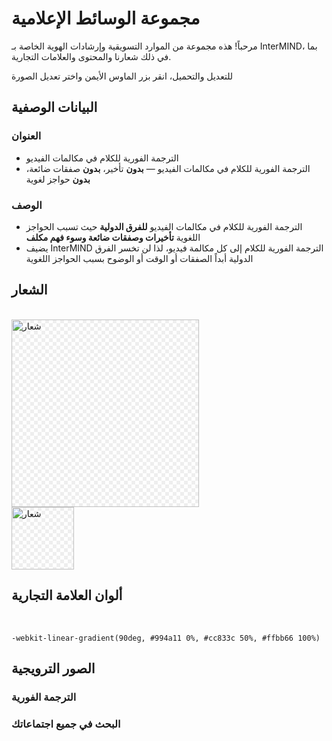 # مجموعة الوسائط الإعلامية

مرحباً! هذه مجموعة من الموارد التسويقية وإرشادات الهوية الخاصة بـ InterMIND، بما في ذلك شعارنا والمحتوى والعلامات التجارية.

للتعديل والتحميل، انقر بزر الماوس الأيمن واختر تعديل الصورة

## البيانات الوصفية

### العنوان

- الترجمة الفورية للكلام في مكالمات الفيديو
- الترجمة الفورية للكلام في مكالمات الفيديو — **بدون** تأخير، **بدون** صفقات ضائعة، **بدون** حواجز لغوية

### الوصف

- الترجمة الفورية للكلام في مكالمات الفيديو **للفرق الدولية** حيث تسبب الحواجز اللغوية **تأخيرات وصفقات ضائعة وسوء فهم مكلف**
- يضيف InterMIND الترجمة الفورية للكلام إلى كل مكالمة فيديو، لذا لن تخسر الفرق الدولية أبداً الصفقات أو الوقت أو الوضوح بسبب الحواجز اللغوية

## الشعار

<br>
<img src="/logo.png" class="transparency-grid" alt="شعار" width="300" >

<br>
<img src="/logo.svg" class="transparency-grid" alt="شعار" width="100">

## ألوان العلامة التجارية

<br>

```
-webkit-linear-gradient(90deg, #994a11 0%, #cc833c 50%, #ffbb66 100%)
```

## الصور الترويجية

### الترجمة الفورية

<ImageGrid :images="[
  { src: '/media-kit/animals-cartoon-3-2.png', alt: 'الترجمة الفورية' },
  { src: '/media-kit/animals-cartoon-1-1.png', alt: 'الترجمة الفورية' },
  { src: '/media-kit/5.png', alt: 'الترجمة الفورية' },
  { src: '/media-kit/6.png', alt: 'الترجمة الفورية' },
  { src: '/media-kit/animals-5-4.png', alt: 'الترجمة الفورية' },
]"/>

### البحث في جميع اجتماعاتك

<ImageGrid :images="[
  { src: '/2d.png', alt: 'الترجمة الفورية' },
  { src: '/2l.png', alt: 'الترجمة الفورية' },
]"/>

<style>

.transparency-grid {
    background-color: #ffffff;
    background-image: 
        linear-gradient(45deg, #eeeeee 25%, transparent 25%, transparent 75%, #eeeeee 75%),
        linear-gradient(45deg, #eeeeee 25%, transparent 25%, transparent 75%, #eeeeee 75%);
    background-size: 12px 12px;
    background-position: 0 0, 6px 6px;
}

</style>
